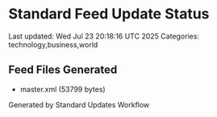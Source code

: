 # Standard Feed Update Status
Last updated: Wed Jul 23 20:18:16 UTC 2025
Categories: technology,business,world

## Feed Files Generated
- master.xml (53799 bytes)

Generated by Standard Updates Workflow
